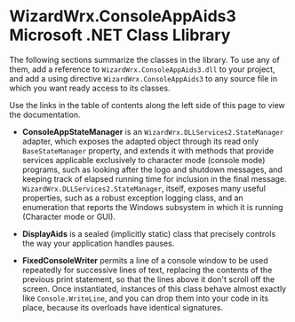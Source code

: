 # WizardWrx.ConsoleAppAids3 Microsoft .NET Class Llibrary

The following sections summarize the classes in the library. To use any of them,
add a reference to `WizardWrx.ConsoleAppAids3.dll` to your project, and add a
using directive `WizardWrx.ConsoleAppAids3` to any source file in which you want
ready access to its classes.

Use the links in the table of contents along the left side of this page to view
the documentation.

*	__ConsoleAppStateManager__ is an `WizardWrx.DLLServices2.StateManager`
adapter, which exposes the adapted object through its read only
`BaseStateManager` property, and extends it with methods that provide
services applicable exclusively to character mode (console mode) programs, such
as looking after the logo and shutdown messages, and keeping track of elapsed
running time for inclusion in the final message. `WizardWrx.DLLServices2.StateManager`,
itself, exposes many useful properties, such as a robust exception logging class,
and an enumeration that reports the Windows subsystem in which it is running
(Character mode or GUI).

*	__DisplayAids__ is a sealed (implicitly static) class that precisely
controls the way your application handles pauses.

*	__FixedConsoleWriter__ permits a line of a console window to be used
repeatedly for successive lines of text, replacing the contents of the previous
print statement, so that the lines above it don't scroll off the screen. Once
instantiated, instances of this class behave almost exactly like
`Console.WriteLine`, and you can drop them into your code in its place, because
its overloads have identical signatures.